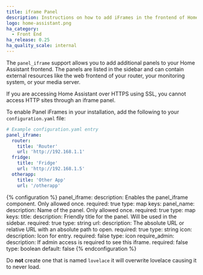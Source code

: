 ```yaml
---
title: iframe Panel
description: Instructions on how to add iFrames in the frontend of Home Assistant.
logo: home-assistant.png
ha_category:
  - Front End
ha_release: 0.25
ha_quality_scale: internal
---
```


The `panel_iframe` support allows you to add additional panels to your Home Assistant frontend. The panels are listed in the sidebar and can contain external resources like the web frontend of your router, your monitoring system, or your media server.

<div class='note warning'>
If you are accessing Home Assistant over HTTPS using SSL, you cannot access HTTP sites through an iframe panel.
</div>

To enable Panel iFrames in your installation, add the following to your `configuration.yaml` file:

```yaml
# Example configuration.yaml entry
panel_iframe:
  router:
    title: 'Router'
    url: 'http://192.168.1.1'
  fridge:
    title: 'Fridge'
    url: 'http://192.168.1.5'
  otherapp:
    title: 'Other App'
    url: '/otherapp'
```


{% configuration %}
panel_iframe:
  description: Enables the panel_iframe component. Only allowed once.
  required: true
  type: map
  keys:
    panel_name:
      description: Name of the panel. Only allowed once.
      required: true
      type: map
      keys:
        title:
          description: Friendly title for the panel. Will be used in the sidebar.
          required: true
          type: string
        url:
          description: The absolute URL or relative URL with an absolute path to open.
          required: true
          type: string
        icon:
          description: Icon for entry.
          required: false
          type: icon
        require_admin:
          description: If admin access is required to see this iframe.
          required: false
          type: boolean
          default: false
{% endconfiguration %}

<div class='note warning'>

Do **not** create one that is named `lovelace` it will overwrite lovelace causing it to never load.

</div>
